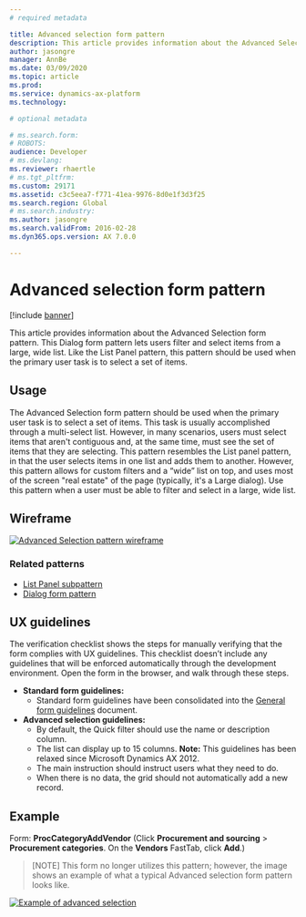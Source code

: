 ```yaml
---
# required metadata

title: Advanced selection form pattern
description: This article provides information about the Advanced Selection form pattern, which lets users filter and select items from a large, wide list.
author: jasongre
manager: AnnBe
ms.date: 03/09/2020
ms.topic: article
ms.prod: 
ms.service: dynamics-ax-platform
ms.technology: 

# optional metadata

# ms.search.form: 
# ROBOTS: 
audience: Developer
# ms.devlang: 
ms.reviewer: rhaertle
# ms.tgt_pltfrm: 
ms.custom: 29171
ms.assetid: c3c5eea7-f771-41ea-9976-8d0e1f3d3f25
ms.search.region: Global
# ms.search.industry: 
ms.author: jasongre
ms.search.validFrom: 2016-02-28
ms.dyn365.ops.version: AX 7.0.0

---
```


# Advanced selection form pattern

[!include [banner](../includes/banner.md)]

This article provides information about the Advanced Selection form pattern. This Dialog form pattern lets users filter and select items from a large, wide list. Like the List Panel pattern, this pattern should be used when the primary user task is to select a set of items.

Usage
-----

The Advanced Selection form pattern should be used when the primary user task is to select a set of items. This task is usually accomplished through a multi-select list. However, in many scenarios, users must select items that aren't contiguous and, at the same time, must see the set of items that they are selecting. This pattern resembles the List panel pattern, in that the user selects items in one list and adds them to another. However, this pattern allows for custom filters and a “wide” list on top, and uses most of the screen "real estate" of the page (typically, it's a Large dialog). Use this pattern when a user must be able to filter and select in a large, wide list.

## Wireframe

[![Advanced Selection pattern wireframe](./media/advancedselection1.png)](./media/advancedselection1.png)

### Related patterns

-   [List Panel subpattern](list-panel-subpattern.md)
-   [Dialog form pattern](dialog-form-pattern.md)

## UX guidelines
The verification checklist shows the steps for manually verifying that the form complies with UX guidelines. This checklist doesn’t include any guidelines that will be enforced automatically through the development environment. Open the form in the browser, and walk through these steps.

-   **Standard form guidelines:**
    -   Standard form guidelines have been consolidated into the [General form guidelines](general-form-guidelines.md) document.
-   **Advanced selection guidelines:**
    -   By default, the Quick filter should use the name or description column.
    -   The list can display up to 15 columns. **Note:** This guidelines has been relaxed since Microsoft Dynamics AX 2012.
    -   The main instruction should instruct users what they need to do.
    -   When there is no data, the grid should not automatically add a new record.

## Example
Form: **ProcCategoryAddVendor** (Click **Procurement and sourcing** &gt; **Procurement categories**. On the **Vendors** FastTab, click **Add**.) 

> [NOTE]
> This form no longer utilizes this pattern; however, the image shows an example of what a typical Advanced selection form pattern looks like.

[![Example of advanced selection](./media/advancedselectionexample.png)](./media/advancedselectionexample.png)


